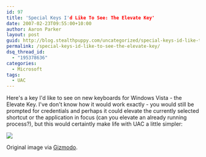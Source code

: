 ```yaml
---
id: 97
title: 'Special Keys I'd Like To See: The Elevate Key'
date: 2007-02-23T09:55:00+10:00
author: Aaron Parker
layout: post
guid: http://blog.stealthpuppy.com/uncategorized/special-keys-id-like-to-see-the-elevate-key
permalink: /special-keys-id-like-to-see-the-elevate-key/
dsq_thread_id:
  - "195378636"
categories:
  - Microsoft
tags:
  - UAC
---
```

Here's a key I'd like to see on new keyboards for Windows Vista - the Elevate Key. I've don't know how it would work exactly - you would still be prompted for credentials and perhaps it could elevate the currently selected shortcut or the application in focus (can you elevate an already running process?), but this would certaintly make life with UAC a little simpler:

<img border="0" src="http://stealthpuppy.com/wp-content/uploads/2007/02/1000.14.982.ElevateKey.png" /> 

Original image via [Gizmodo](http://gizmodo.com/gadgets/gadgets/adding-to-collection-of-keyboard-puns-save-key-piggybank-239116.php).